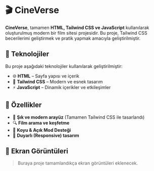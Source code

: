 # 🎬 CineVerse  

**CineVerse**, tamamen **HTML, Tailwind CSS ve JavaScript** kullanılarak oluşturulmuş modern bir film sitesi projesidir. Bu proje, Tailwind CSS becerilerimi geliştirmek ve pratik yapmak amacıyla geliştirilmiştir.  

## 🚀 Teknolojiler  

Bu proje aşağıdaki teknolojiler kullanılarak geliştirilmiştir:  
- 🌐 **HTML** – Sayfa yapısı ve içerik  
- 🎨 **Tailwind CSS** – Modern ve esnek tasarım  
- ⚡ **JavaScript** – Dinamik içerikler ve etkileşimler  

## 🎥 Özellikler  

- 📌 **Şık ve modern arayüz** (Tamamen Tailwind CSS ile tasarlandı)  
- 🔍 **Film arama ve keşfetme**  
- 🌙 **Koyu & Açık Mod Desteği**  
- 📄 **Duyarlı (Responsive) tasarım**  

## 📸 Ekran Görüntüleri  

> Buraya proje tamamlandıkça ekran görüntüleri eklenecek.  

